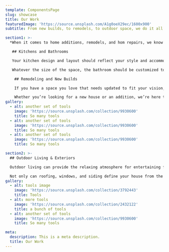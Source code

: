 ```yaml
---
template: ComponentsPage
slug: showcase
title: Our Work
featuredImage: 'https://source.unsplash.com/A1g0oeX29ec/1600x900'
subtitle: From new builds, to remodels, to outdoor space, we do it all.

section1: >-
  *When it comes to home additions, remodels, and hom repairs, we know how important it is to have a dependable and quality construction company working on your home. With endless possibilities, we’re here to ensure that you get both of those things with the confidence that your project will receive the attention it deserves.  We’re always open to hearing about what you want, whether or not it’s listed as a service on our site, but here are some of the main categories we work on.*

   ## Kitchens and Bathrooms

   Your kitchen design and layout should reflect your style and accommodate all your cooking needs.  Remodeling your kitchen is one of the fastest ways to increase the value of your home. We use quality materials and focus on how to define the space in a way that best suits you.

   Whatever the size of the space, the bathroom should be customized to fit your needs. Whether you need a new tub, tile, or plumbing, we work on all aspects of the bathroom to create a space that’s both functional and high quality.

    ## Remodeling and New Builds

    If you have a space you love that needs updated to fit your vision, we can help you to redefine your space. We’ve done everything from  [this type of update to that type of update]. We’ll take the time to understand your goals and help you to not only update your space, but also to increase the value of your house.

    Whether you’re looking for a new house or an addition, we’re here to help you define your vision by utilizing the space and the budget you have. Let building a new house be an exciting and enjoyable experience as we help you to create your dream. If you don’t need a new house but want to expand your space, we have you covered here to. Some of our most popular projects are three-season rooms and additions.
gallery:   
  - alt: another set of tools
    image: 'https://source.unsplash.com/collection/9930600'
    title: So many tools
  - alt: another set of tools
    image: 'https://source.unsplash.com/collection/9930600'
    title: So many tools
  - alt: another set of tools
    image: 'https://source.unsplash.com/collection/9930600'
    title: So many tools

section2: >-
  ## Outdoor Living & Exteriors

  Outdoor living can provide the relaxing atmosphere for entertaining friends and family. Whether you need a deck or a patio, or you want to bring to life your outdoor space dreams of an outdoor kitchen, we’ve got you covered.

  Not only can roofing, windows, and siding define your house from the outside, but they can also protect the insider. We make sure to provide quality and dependable materials to do both.
gallery:
  - alt: tools image
    image: 'https://source.unsplash.com/collection/3792443'
    title: Tools
  - alt: more tools
    image: 'https://source.unsplash.com/collection/2432122'
    title: a bunch of tools
  - alt: another set of tools
    image: 'https://source.unsplash.com/collection/9930600'
    title: So many tools

meta:
  description: This is a meta description.
  title: Our Work
---
```

